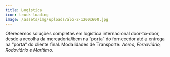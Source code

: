 ```yaml
---
title: Logistica
icon: truck-loading
image: /assets/img/uploads/alo-2-1200x600.jpg
---
```


Oferecemos soluções completas em logística internacional door-to-door, desde a recolha da mercadoria/bem na “porta” do fornecedor até a entrega na “porta” do cliente ﬁnal. 
Modalidades de Transporte:  *Aéreo, Ferroviário, Rodoviário e Marítimo*.
